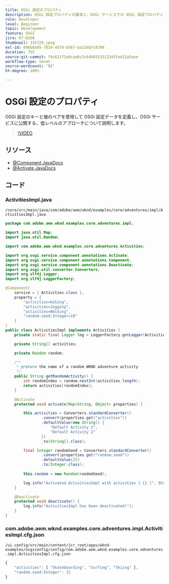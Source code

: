 ```yaml
---
title: OSGi 設定のプロパティ
description: OSGi 設定プロパティの基本と、OSGi サービスでの OSGi 設定プロパティの使用方法について説明します。
role: Developer
level: Beginner
topic: Development
feature: OSGI
jira: KT-8268
thumbnail: 335729.jpeg
exl-id: 096b0a95-7039-4570-b567-ba316bfc8709
duration: 755
source-git-commit: f4c621f3a9caa8c2c64b8323312343fe421a5aee
workflow-type: tm+mt
source-wordcount: '52'
ht-degree: 100%

---
```


# OSGi 設定のプロパティ

OSGi 設定のキーと値のペアを使用して OSGi 設定データを定義し、OSGi サービスに公開する、低レベルのアプローチについて説明します。

>[!VIDEO](https://video.tv.adobe.com/v/335729?quality=12&learn=on)

## リソース

+ [@Component JavaDocs](https://javadoc.io/doc/com.adobe.aem/aem-sdk-api/latest/org/osgi/service/component/annotations/Component.htmll?lang=ja)
+ [@Activate JavaDocs](https://javadoc.io/static/com.adobe.aem/aem-sdk-api/2021.7.5658.20210723T140305Z-210600/org/osgi/service/component/annotations/Activate.html)

## コード

### ActivitiesImpl.java

`/core/src/main/java/com/adobe/aem/wknd/examples/core/adventures/impl/ActivitiesImpl.java`

```java
package com.adobe.aem.wknd.examples.core.adventures.impl;

import java.util.Map;
import java.util.Random;

import com.adobe.aem.wknd.examples.core.adventures.Activities;

import org.osgi.service.component.annotations.Activate;
import org.osgi.service.component.annotations.Component;
import org.osgi.service.component.annotations.Deactivate;
import org.osgi.util.converter.Converters;
import org.slf4j.Logger;
import org.slf4j.LoggerFactory;

@Component(
    service = { Activities.class },
    property = {
        "activities=Hiking",
        "activities=Jogging",
        "activities=Walking",
        "random.seed:Integer=10"
    }
)
public class ActivitiesImpl implements Activities {
    private static final Logger log = LoggerFactory.getLogger(ActivitiesImpl.class);

    private String[] activities;

    private Random random;

    /**
     * @return the name of a random WKND adventure activity
     */
    public String getRandomActivity() {
        int randomIndex = random.nextInt(activities.length);
        return activities[randomIndex];
    }    

    @Activate
    protected void activate(Map<String, Object> properties) {

        this.activities = Converters.standardConverter()
                .convert(properties.get("activities"))
                .defaultValue(new String[] { 
                    "Default Activity 1",
                    "Default Activity 2"
                })
                .to(String[].class);

        final Integer randomSeed = Converters.standardConverter()
                .convert(properties.get("random.seed"))
                .defaultValue(25)
                .to(Integer.class);   
        
        this.random = new Random(randomSeed);

        log.info("Activated ActivitiesImpl with activities [ {} ]", String.join(", ", this.activities));
    }

    @Deactivate
    protected void deactivate() {
        log.info("ActivitiesImpl has been deactivated!");
    }
}
```

### com.adobe.aem.wknd.examples.core.adventures.impl.ActivitiesImpl.cfg.json

`/ui.config/src/main/content/jcr_root/apps/wknd-examples/osgiconfig/config/com.adobe.aem.wknd.examples.core.adventures.impl.ActivitiesImpl.cfg.json`

```javascript
{
    "activities": [ "Skateboarding", "Surfing", "Skiing" ],
    "random.seed:Integer": 32
}
```
